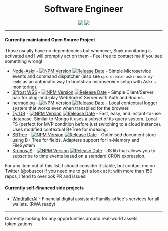 <h1 align="center">Software Engineer</h1>

<p align="center">
    <img src="https://github-readme-stats.vercel.app/api?username=alex-werner&show_icons=true&count_private=true&theme=highcontrast&hide_border=true&bg_color=00000000&text_color=adbac7&title_color=adbac7&icon_color=fa8b00"/>
    <img src="https://github-readme-stats.vercel.app/api/top-langs/?username=alex-werner&hide_border=true&bg_color=00000000&langs_count=12&hide=less,css,scss,html,M4,Perl,Objective-C&hide_title=true&text_color=adbac7&title_color=adbac7&layout=compact"/>
</p>

---

#### Currently maintained Open Source Project

Those usually have no dependencies but whenever, Snyk monitoring is activated and I will promptly act on them - Feel free to contact me if you see something wrong!

- [Node-Askr](https://github.com/Alex-Werner/node-askr) - [![NPM Version](https://img.shields.io/npm/v/node-askr.svg?&style=flat-square)](https://www.npmjs.org/package/node-askr)
[![Release Date](https://img.shields.io/github/release-date/alex-werner/node-askr)](https://github.com/alex-werner/node-askr/releases/latest) - Simple Microservice events and command dispatcher (also see `npx create-askr-node my-node` as an automatic way to bootstrap microservice setup with Askr + monitoring).
- [Bifrost WSS](https://github.com/Alex-Werner/bifrost-wss) - [![NPM Version](https://img.shields.io/npm/v/bifrost-wss.svg?&style=flat-square)](https://www.npmjs.org/package/bifrost-wss)
[![Release Date](https://img.shields.io/github/release-date/alex-werner/bifrost-wss)](https://github.com/alex-werner/bifrost-wss/releases/latest) -  Simple Client/Server pair for plug-and-play WebSocket Server with Auth and Rooms.
- [hermodlog](https://github.com/Alex-Werner/hermodlog) - [![NPM Version](https://img.shields.io/npm/v/hermodlog.svg?&style=flat-square)](https://www.npmjs.org/package/hermodlog)
[![Release Date](https://img.shields.io/github/release-date/alex-werner/hermodlog)](https://github.com/alex-werner/hermodlog/releases/latest) - Local contextual logger system that works even when transpiled for the browser.
- [TyrDB](https://github.com/Alex-Werner/tyrdb) - [![NPM Version](https://img.shields.io/npm/v/tyrdb.svg?&style=flat-square)](https://www.npmjs.org/package/tyrdb)
[![Release Date](https://img.shields.io/github/release-date/alex-werner/tyrdb)](https://github.com/alex-werner/tyrdb/releases/latest) - Fast, easy, and instant-to-use database. Similar to Mongo it uses a subset of its query system. Local FS (perfect for MVP condition before just switching to a cloud instance). Uses modified contextual B+Tree for indexing.
- [SBTree](https://github.com/Alex-Werner/sbtree) - [![NPM Version](https://img.shields.io/npm/v/sbtree.svg?&style=flat-square)](https://www.npmjs.org/package/sbtree)
[![Release Date](https://img.shields.io/github/release-date/alex-werner/sbtree)](https://github.com/alex-werner/sbtree/releases/latest) - Optimised document store using B+ Tree for fields. Adapters support for In-Memory and FileSystem
- [KronosJS](https://github.com/Alex-Werner/kronos-js) - [![NPM Version](https://img.shields.io/npm/v/kronos-js.svg?&style=flat-square)](https://www.npmjs.org/package/kronos-js)
[![Release Date](https://img.shields.io/github/release-date/alex-werner/kronos-js)](https://github.com/alex-werner/kronos-js/releases/latest) - JS lib that allows you to subscribe to time events based on a standard CRON expression.

For any item out of this list, I should consider it stable, but contact me on Twitter (@obusco) if you need me to get a look at it; with more than 150 repos, I tend to overlook PR and issues! 

#### Currently self-financed side projects

- [WindfallerAI](https://github.com/WindfallerAI) - Financial digital assistant; Familly-office's services for all wallets. (RWA ready)
  
--- 

Currently looking for any opportunities around real-world assets tokenizations.
